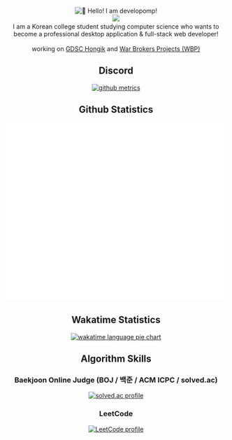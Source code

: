 <p align="center">
	<img alt="👋 Hello! I am developomp!" src="https://capsule-render.vercel.app/api?section=header&type=waving&height=200&color=gradient&customColorList=2,4,6,12,19,21,23,24,30&text=👋%20Hello!%20I%20am%20developomp&fontSize=46&fontAlignY=35" />
	<br />
	<a href="https://developomp.com">
		<img src="https://img.shields.io/badge/developomp.com-grey?style=for-the-badge" />
	</a>
	<!-- <a href="https://www.buymeacoffee.com/developomp">
		<img src="https://img.shields.io/badge/buy_me_a_coffee-yellow?style=for-the-badge" />
	</a>
	<a href="https://www.patreon.com/developomp">
		<img src="https://img.shields.io/badge/patreon-f96854?style=for-the-badge" />
	</a> -->
    <br />
    I am a Korean college student studying computer science who wants to become a professional desktop application & full-stack web developer!
    <br />
    <br />
	working on <a href="https://github.com/GDSC-Hongik">GDSC Hongik</a> and
	<a href="https://war-brokers-projects.notion.site/0ab13d7077a843e79b99a328e00d2008">War Brokers Projects (WBP)</a>
</p>

<h2 align="center">Discord</h2>

<p align="center">
	<a href="https://discord.c99.nl">
		<img alt="github metrics" src="https://discord.c99.nl/widget/theme-1/501277805540147220.png?"/>
	</a>
</p>

<h2 align="center">Github Statistics</h2>

<p align="center">
	<a href="https://github.com/lowlighter/metrics">
		<img alt="github metrics" src="./github-metrics.svg?"/>
	</a>
</p>

<h2 align="center">Wakatime Statistics</h2>

<p align="center">
	<a href="https://wakatime.com/@developomp">
		<img alt="wakatime language pie chart" src="https://wakatime.com/share/@developomp/7a334a64-49eb-4cf0-a95b-4ecec7738e87.svg"
		style="max-width: 750px"/>
	</a>
</p>

<h2 align="center">Algorithm Skills</h2>

<h3 align="center">Baekjoon Online Judge (BOJ / 백준 / ACM ICPC / solved.ac)</h3>

<p align="center" style="flex">
	<a href="https://solved.ac/profile/developomp">
		<img alt="solved.ac profile" src="https://mazassumnida.wtf/api/v2/generate_badge?boj=developomp"/>
	</a>
</p>

<h3 align="center">LeetCode</h3>

<p align="center">
	<a href="https://leetcode.com/developomp">
		<img alt="LeetCode profile" src="https://leetcode-stats-six.vercel.app/?username=developomp&theme=dark"/>
	</a>
</p>
